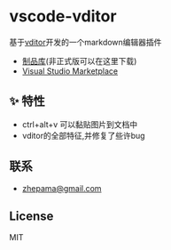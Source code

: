 # vscode-vditor

基于[vditor](https://github.com/Vanessa219/vditor)开发的一个markdown编辑器插件

- [制品库](https://godgodgame.coding.net/public-artifacts/tools/vscode-vditor/packages)(非正式版可以在这里下载)
- [Visual Studio Marketplace](https://marketplace.visualstudio.com/items?itemName=zhepama.vscode-vditor)

## ✨ 特性

* ctrl+alt+v 可以黏贴图片到文档中
* vditor的全部特征,并修复了些许bug

## 联系

- zhepama@gmail.com

## License

MIT

